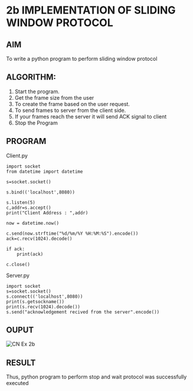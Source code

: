 # 2b IMPLEMENTATION OF SLIDING WINDOW PROTOCOL
## AIM
To write a python program to perform sliding window protocol 
## ALGORITHM:
1. Start the program.
2. Get the frame size from the user
3. To create the frame based on the user request.
4. To send frames to server from the client side.
5. If your frames reach the server it will send ACK signal to client
6. Stop the Program
## PROGRAM
Client.py
```
import socket
from datetime import datetime
 
s=socket.socket()
 
s.bind(('localhost',8080))
 
s.listen(5)
c,addr=s.accept()
print("Client Address : ",addr)
 
now = datetime.now()
 
c.send(now.strftime("%d/%m/%Y %H:%M:%S").encode())
ack=c.recv(1024).decode()
 
if ack:
    print(ack)
 
c.close()
```

Server.py
```
import socket 
s=socket.socket() 
s.connect(('localhost',8080)) 
print(s.getsockname()) 
print(s.recv(1024).decode()) 
s.send("acknowledgement recived from the server".encode()) 
```
## OUPUT
![CN Ex 2b](https://github.com/user-attachments/assets/14ca4de0-7d15-4e66-b365-260aa80c716d)

## RESULT
Thus, python program to perform stop and wait protocol was successfully executed
